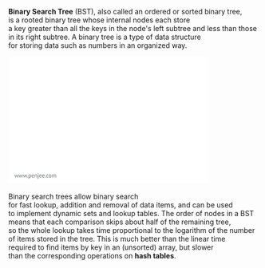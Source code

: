 
<strong>Binary Search Tree</strong> (BST), also called an ordered or sorted binary tree,<br> is a rooted binary tree whose internal nodes each store <br>a key greater than all the keys in the node's left subtree and less than those<br> in its right subtree. A binary tree is a type of data structure<br> for storing data such as numbers in an organized way.

![image](https://github.com/1502shivam-singh/Algorithms/blob/master/Data%20Structures/Binary%20Search%20Tree/BST.gif)

Binary search trees allow binary search<br> for fast lookup, addition and removal of data items, and can be used <br>to implement dynamic sets and lookup tables. The order of nodes in a BST<br> means that each comparison skips about half of the remaining tree,<br> so the whole lookup takes time proportional to the logarithm of the number<br> of items stored in the tree. This is much better than the linear time<br> required to find items by key in an (unsorted) array, but slower<br> than the corresponding operations on <strong>hash tables</strong>. 

